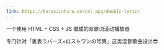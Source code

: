 ```yaml
---
link: https://harukiinharu.vercel.app/double-lyric/
---
```


一个使用 HTML + CSS + JS 做成的双歌词滚动播放器

专门针对「裏表ラバーズ×ロストワンの号哭」这类混音歌曲设计😎
